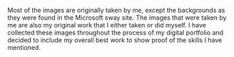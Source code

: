 Most of the images are originally taken by me, except the backgrounds as they were found in the Microsoft sway site. The images that were taken by me are also my original work that I either taken or did myself. I have collected these images throughout the process of my digital portfolio and decided to include my overall best work to show proof of the skills I have mentioned.